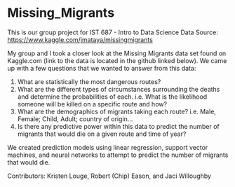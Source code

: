 # Missing_Migrants
This is our group project for IST 687 - Intro to Data Science
Data Source: https://www.kaggle.com/jmataya/missingmigrants


My group and I took a closer look at the Missing Migrants data set found on Kaggle.com (link to the data is located in the github linked below). We came up with a few questions that we wanted to answer from this data:

1. What are statistically the most dangerous routes?
2. What are the different types of circumstances surrounding the deaths and determine the probabilities of each. i.e. What is the likelihood someone will be killed on a specific route and how?
3. What are the demographics of migrants taking each route? i.e. Male, Female; Child, Adult; country of origin…
4. Is there any predictive power within this data to predict the number of migrants that would die on a given route and time of year?

We created prediction models using linear regression, support vector machines, and neural networks to attempt to predict the number of migrants that would die.

Contributors: Kristen Louge, Robert (Chip) Eason, and Jaci Willoughby
